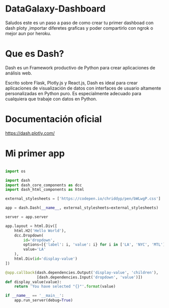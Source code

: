 # DataGalaxy-Dashboard

Saludos este es un paso a paso de como crear tu primer dashboad con dash ploty ,importar diferetes graficas y poder compartirlo con ngrok o mejor aun por heroku.


# Que es Dash?

Dash es un Framework productivo de Python para crear aplicaciones de análisis web.

Escrito sobre Flask, Plotly.js y React.js, Dash es ideal para crear aplicaciones de visualización de datos con interfaces de usuario altamente personalizadas en Python puro. Es especialmente adecuado para cualquiera que trabaje con datos en Python.

# Documentación oficial

https://dash.plotly.com/

# Mi primer app

```python

import os

import dash
import dash_core_components as dcc
import dash_html_components as html

external_stylesheets = ['https://codepen.io/chriddyp/pen/bWLwgP.css']

app = dash.Dash(__name__, external_stylesheets=external_stylesheets)

server = app.server

app.layout = html.Div([
    html.H2('Hello World'),
    dcc.Dropdown(
        id='dropdown',
        options=[{'label': i, 'value': i} for i in ['LA', 'NYC', 'MTL']],
        value='LA'
    ),
    html.Div(id='display-value')
])

@app.callback(dash.dependencies.Output('display-value', 'children'),
              [dash.dependencies.Input('dropdown', 'value')])
def display_value(value):
    return 'You have selected "{}"'.format(value)

if __name__ == '__main__':
    app.run_server(debug=True)



```

